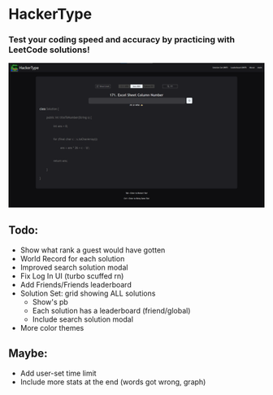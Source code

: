 # HackerType
### Test your coding speed and accuracy by practicing with LeetCode solutions!
![Screenshot](/client/public/hackertype3.png)
## Todo:
- Show what rank a guest would have gotten
- World Record for each solution
- Improved search solution modal
- Fix Log In UI (turbo scuffed rn)
- Add Friends/Friends leaderboard
- Solution Set: grid showing ALL solutions
  - Show's pb
  - Each solution has a leaderboard (friend/global)
  - Include search solution modal
- More color themes



## Maybe:
- Add user-set time limit
- Include more stats at the end (words got wrong, graph)






